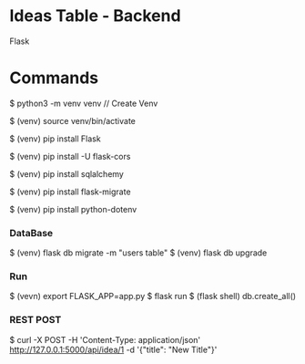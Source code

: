 # Ideas Table - Backend

Flask

# Commands
$ python3 -m venv venv  // Create Venv

$ (venv) source venv/bin/activate

$ (venv) pip install Flask

$ (venv) pip install -U flask-cors

$ (venv) pip install sqlalchemy

$ (venv) pip install flask-migrate

$ (venv) pip install python-dotenv

### DataBase
$ (venv) flask db migrate -m "users table"
$ (venv) flask db upgrade

### Run
$ (vevn) export FLASK_APP=app.py
$ flask run
$ (flask shell) db.create_all()

### REST POST
$ curl -X POST -H 'Content-Type: application/json' http://127.0.0.1:5000/api/idea/1 -d '{"title": "New Title"}'

